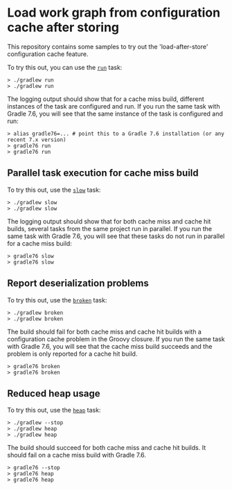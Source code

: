 # Load work graph from configuration cache after storing

This repository contains some samples to try out the 'load-after-store' configuration cache feature.

To try this out, you can use the [`run`](run/build.gradle.kts) task:

```
> ./gradlew run
> ./gradlew run
```

The logging output should show that for a cache miss build, different instances of the task are configured and run.
If you run the same task with Gradle 7.6, you will see that the same instance of the task is configured and run:

```
> alias gradle76=... # point this to a Gradle 7.6 installation (or any recent 7.x version)
> gradle76 run
> gradle76 run
```

## Parallel task execution for cache miss build

To try this out, use the [`slow`](parallel/build.gradle.kts) task:

```
> ./gradlew slow
> ./gradlew slow
```

The logging output should show that for both cache miss and cache hit builds, several tasks from the same project run in parallel.
If you run the same task with Gradle 7.6, you will see that these tasks do not run in parallel for a cache miss build:

```
> gradle76 slow
> gradle76 slow
```

## Report deserialization problems

To try this out, use the [`broken`](broken/build.gradle) task:

```
> ./gradlew broken
> ./gradlew broken
```

The build should fail for both cache miss and cache hit builds with a configuration cache problem in the Groovy closure.
If you run the same task with Gradle 7.6, you will see that the cache miss build succeeds and the problem is only 
reported for a cache hit build.

```
> gradle76 broken
> gradle76 broken
```

## Reduced heap usage

To try this out, use the [`heap`](heap/build.gradle.kts) task:

```
> ./gradlew --stop
> ./gradlew heap
> ./gradlew heap
```

The build should succeed for both cache miss and cache hit builds. It should fail on a cache miss build with Gradle 7.6.

```
> gradle76 --stop
> gradle76 heap
> gradle76 heap
```
